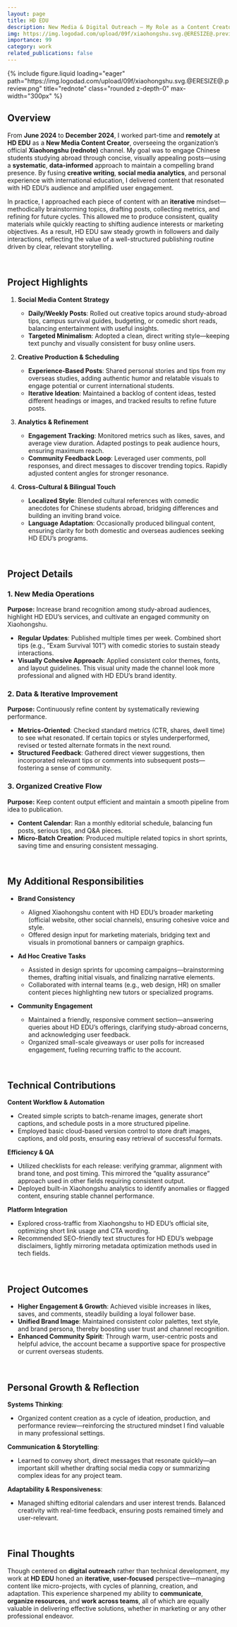 ```yaml
---
layout: page
title: HD EDU
description: New Media & Digital Outreach – My Role as a Content Creator & Marketer
img: https://img.logodad.com/upload/09f/xiaohongshu.svg.@ERESIZE@.preview.png
importance: 99
category: work
related_publications: false
---
```


<div class="row">
  <div class="col-sm mt-3 mt-md-0 text-center">
    {% include figure.liquid
       loading="eager"
       path="https://img.logodad.com/upload/09f/xiaohongshu.svg.@ERESIZE@.preview.png"
       title="rednote"
       class="rounded z-depth-0"
       max-width="300px"
    %}
  </div>
</div>

## Overview

From **June 2024** to **December 2024**, I worked part-time and **remotely** at **HD EDU** as a **New Media Content Creator**, overseeing the organization’s official **Xiaohongshu (rednote)** channel. My goal was to engage Chinese students studying abroad through concise, visually appealing posts—using a **systematic**, **data-informed** approach to maintain a compelling brand presence. By fusing **creative writing**, **social media analytics**, and personal experience with international education, I delivered content that resonated with HD EDU’s audience and amplified user engagement.

In practice, I approached each piece of content with an **iterative** mindset—methodically brainstorming topics, drafting posts, collecting metrics, and refining for future cycles. This allowed me to produce consistent, quality materials while quickly reacting to shifting audience interests or marketing objectives. As a result, HD EDU saw steady growth in followers and daily interactions, reflecting the value of a well-structured publishing routine driven by clear, relevant storytelling.

<br>

## Project Highlights

1. **Social Media Content Strategy**

   - **Daily/Weekly Posts**: Rolled out creative topics around study-abroad tips, campus survival guides, budgeting, or comedic short reads, balancing entertainment with useful insights.
   - **Targeted Minimalism**: Adopted a clean, direct writing style—keeping text punchy and visually consistent for busy online users.

2. **Creative Production & Scheduling**

   - **Experience-Based Posts**: Shared personal stories and tips from my overseas studies, adding authentic humor and relatable visuals to engage potential or current international students.
   - **Iterative Ideation**: Maintained a backlog of content ideas, tested different headings or images, and tracked results to refine future posts.

3. **Analytics & Refinement**

   - **Engagement Tracking**: Monitored metrics such as likes, saves, and average view duration. Adapted postings to peak audience hours, ensuring maximum reach.
   - **Community Feedback Loop**: Leveraged user comments, poll responses, and direct messages to discover trending topics. Rapidly adjusted content angles for stronger resonance.

4. **Cross-Cultural & Bilingual Touch**

   - **Localized Style**: Blended cultural references with comedic anecdotes for Chinese students abroad, bridging differences and building an inviting brand voice.
   - **Language Adaptation**: Occasionally produced bilingual content, ensuring clarity for both domestic and overseas audiences seeking HD EDU’s programs.

<br>

## Project Details

### 1. New Media Operations

**Purpose:** Increase brand recognition among study-abroad audiences, highlight HD EDU’s services, and cultivate an engaged community on Xiaohongshu.

- **Regular Updates**: Published multiple times per week. Combined short tips (e.g., “Exam Survival 101”) with comedic stories to sustain steady interactions.
- **Visually Cohesive Approach**: Applied consistent color themes, fonts, and layout guidelines. This visual unity made the channel look more professional and aligned with HD EDU’s brand identity.

### 2. Data & Iterative Improvement

**Purpose:** Continuously refine content by systematically reviewing performance.

- **Metrics-Oriented**: Checked standard metrics (CTR, shares, dwell time) to see what resonated. If certain topics or styles underperformed, revised or tested alternate formats in the next round.
- **Structured Feedback**: Gathered direct viewer suggestions, then incorporated relevant tips or comments into subsequent posts—fostering a sense of community.

### 3. Organized Creative Flow

**Purpose:** Keep content output efficient and maintain a smooth pipeline from idea to publication.

- **Content Calendar**: Ran a monthly editorial schedule, balancing fun posts, serious tips, and Q&A pieces.
- **Micro-Batch Creation**: Produced multiple related topics in short sprints, saving time and ensuring consistent messaging.

<br>

## My Additional Responsibilities

- **Brand Consistency**

  - Aligned Xiaohongshu content with HD EDU’s broader marketing (official website, other social channels), ensuring cohesive voice and style.
  - Offered design input for marketing materials, bridging text and visuals in promotional banners or campaign graphics.

- **Ad Hoc Creative Tasks**

  - Assisted in design sprints for upcoming campaigns—brainstorming themes, drafting initial visuals, and finalizing narrative elements.
  - Collaborated with internal teams (e.g., web design, HR) on smaller content pieces highlighting new tutors or specialized programs.

- **Community Engagement**

  - Maintained a friendly, responsive comment section—answering queries about HD EDU’s offerings, clarifying study-abroad concerns, and acknowledging user feedback.
  - Organized small-scale giveaways or user polls for increased engagement, fueling recurring traffic to the account.

<br>

## Technical Contributions

**Content Workflow & Automation**

- Created simple scripts to batch-rename images, generate short captions, and schedule posts in a more structured pipeline.
- Employed basic cloud-based version control to store draft images, captions, and old posts, ensuring easy retrieval of successful formats.

**Efficiency & QA**

- Utilized checklists for each release: verifying grammar, alignment with brand tone, and post timing. This mirrored the “quality assurance” approach used in other fields requiring consistent output.
- Deployed built-in Xiaohongshu analytics to identify anomalies or flagged content, ensuring stable channel performance.

**Platform Integration**

- Explored cross-traffic from Xiaohongshu to HD EDU’s official site, optimizing short link usage and CTA wording.
- Recommended SEO-friendly text structures for HD EDU’s webpage disclaimers, lightly mirroring metadata optimization methods used in tech fields.

<br>

## Project Outcomes

- **Higher Engagement & Growth**: Achieved visible increases in likes, saves, and comments, steadily building a loyal follower base.
- **Unified Brand Image**: Maintained consistent color palettes, text style, and brand persona, thereby boosting user trust and channel recognition.
- **Enhanced Community Spirit**: Through warm, user-centric posts and helpful advice, the account became a supportive space for prospective or current overseas students.

<br>

## Personal Growth & Reflection

**Systems Thinking**:

- Organized content creation as a cycle of ideation, production, and performance review—reinforcing the structured mindset I find valuable in many professional settings.

**Communication & Storytelling**:

- Learned to convey short, direct messages that resonate quickly—an important skill whether drafting social media copy or summarizing complex ideas for any project team.

**Adaptability & Responsiveness**:

- Managed shifting editorial calendars and user interest trends. Balanced creativity with real-time feedback, ensuring posts remained timely and user-relevant.

<br>

## Final Thoughts

Though centered on **digital outreach** rather than technical development, my work at **HD EDU** honed an **iterative**, **user-focused** perspective—managing content like micro-projects, with cycles of planning, creation, and adaptation. This experience sharpened my ability to **communicate**, **organize resources**, and **work across teams**, all of which are equally valuable in delivering effective solutions, whether in marketing or any other professional endeavor.
